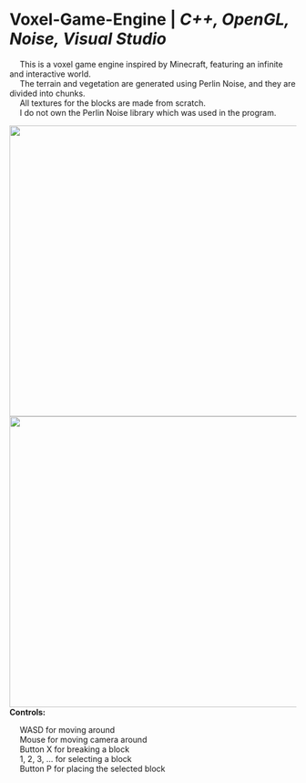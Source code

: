 # Voxel-Game-Engine | _C++, OpenGL, Noise, Visual Studio_

&emsp; This is a voxel game engine inspired by Minecraft, featuring an infinite and interactive world. <br/>
&emsp; The terrain and vegetation are generated using Perlin Noise, and they are divided into chunks. <br/>
&emsp; All textures for the blocks are made from scratch. <br/>
&emsp; I do not own the Perlin Noise library which was used in the program. <br/>

<p>
  <img align = "left" width="510" height="510" src="https://github.com/Razvan48/Voxel-Game-Engine/blob/main/Demo/VoxelCraftDemo.gif">
  <img align = "right" width="510" height="510" src="https://github.com/Razvan48/Voxel-Game-Engine/blob/main/Demo/VoxelCraftDemo.gif">
</p>

<br/>

**Controls:** <br/>

&emsp; WASD for moving around <br/>
&emsp; Mouse for moving camera around <br/>
&emsp; Button X for breaking a block <br/>
&emsp; 1, 2, 3, ... for selecting a block <br/>
&emsp; Button P for placing the selected block <br/>




